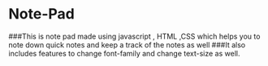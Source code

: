 # Note-Pad
###This is note pad made using javascript , HTML ,CSS which helps you to note down quick notes and keep a track of the notes as well
###It also includes features to change font-family and change text-size as well.
